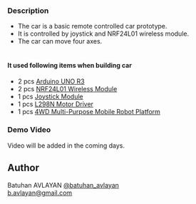 

### Description 
* The car is a basic remote controlled car prototype. 
* It is controlled by joystick and  NRF24L01 wireless module.
* The car can move four axes. <br /> <br />

#### It used following items when building car <br />
* 2 pcs [Arduino UNO R3](http://www.robotistan.com/arama?B=Arama&Kid=T%C3%9CM+KATEGOR%C4%B0LERDE&q=arduino+uno)
* 2 pcs [NRF24L01 Wireless Module](http://www.robotistan.com/wireless-nrf24l01-24ghz-transceiver-modul-24ghz-alici-verici-modul-1)
* 1 pcs [Joystick Module](http://www.robotistan.com/2-eksenli-joystick-karti)
* 1 pcs [L298N Motor Driver](http://www.robotistan.com/l298n-voltaj-regulatorlu-cift-motor-surucu-karti)
* 1 pcs [4WD Multi-Purpose Mobile Robot Platform](http://www.robotistan.com/4wd-cok-amacli-mobil-robot-platformu-seffaf)

### Demo Video
Video will be added in the coming days.

## Author
Batuhan AVLAYAN [@batuhan_avlayan](https://twitter.com/batuhan_avlayan)<br />
b.avlayan@gmail.com
